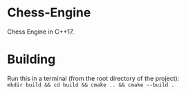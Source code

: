 # Chess-Engine
Chess Engine in C++17.
# Building
Run this in a terminal (from the root directory of the project):
<br>`mkdir build && cd build && cmake .. && cmake --build .`
